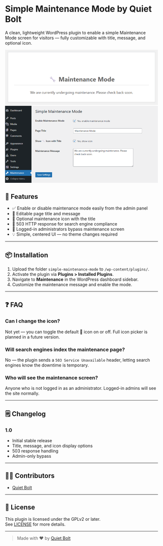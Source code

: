 # Simple Maintenance Mode by Quiet Bolt

A clean, lightweight WordPress plugin to enable a simple Maintenance Mode screen for visitors — fully customizable with title, message, and optional icon.

![Maintenance Mode Screenshot 1](Screenshot1.png)
![Maintenance Mode Screenshot 2](Screenshot2.png)

## 🔧 Features

- ✅ Enable or disable maintenance mode easily from the admin panel
- 📝 Editable page title and message
- 🔧 Optional maintenance icon with the title
- 🎯 503 HTTP response for search engine compliance
- 👤 Logged-in administrators bypass maintenance screen
- 💡 Simple, centered UI — no theme changes required

---

## 📦 Installation

1. Upload the folder `simple-maintenance-mode` to `/wp-content/plugins/`.
2. Activate the plugin via **Plugins > Installed Plugins**.
3. Navigate to **Maintenance** in the WordPress dashboard sidebar.
4. Customize the maintenance message and enable the mode.

---

## ❓ FAQ

### Can I change the icon?
Not yet — you can toggle the default 🔧 icon on or off. Full icon picker is planned in a future version.

### Will search engines index the maintenance page?
No — the plugin sends a `503 Service Unavailable` header, letting search engines know the downtime is temporary.

### Who will see the maintenance screen?
Anyone who is not logged in as an administrator. Logged-in admins will see the site normally.

---

## 🗒️ Changelog

### 1.0
- Initial stable release
- Title, message, and icon display options
- 503 response handling
- Admin-only bypass

---

## 🧑‍💻 Contributors

- [Quiet Bolt](https://github.com/quietbolt)

---

## 📄 License

This plugin is licensed under the GPLv2 or later.  
See [LICENSE](https://www.gnu.org/licenses/gpl-2.0.html) for more details.

---

> Made with ❤️ by [Quiet Bolt](https://github.com/quietbolt)